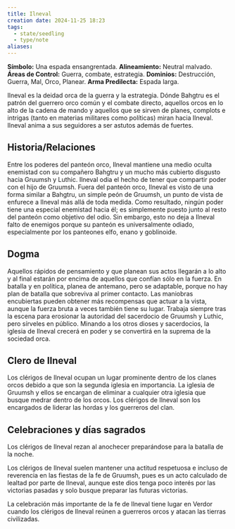 ```yaml
---
title: Ilneval
creation date: 2024-11-25 18:23
tags:
  - state/seedling
  - type/note
aliases:
---
```

**Símbolo:** Una espada ensangrentada.
**Alineamiento:** Neutral malvado.
**Áreas de Control:** Guerra, combate, estrategia.
**Dominios:** Destrucción, Guerra, Mal, Orco, Planear.
**Arma Predilecta:** Espada larga.

Ilneval es la deidad orca de la guerra y la estrategia. Dónde Bahgtru es el patrón del guerrero orco común y el combate directo, aquellos orcos en lo alto de la cadena de mando y aquellos que se sirven de planes, complots e intrigas (tanto en materias militares como políticas) miran hacia Ilneval. Ilneval anima a sus seguidores a ser astutos además de fuertes.

## Historia/Relaciones

Entre los poderes del panteón orco, Ilneval mantiene una medio oculta enemistad con su compañero Bahgtru y un mucho más cubierto disgusto hacia Gruumsh y Luthic. Ilneval odia el hecho de tener que compartir poder con el hijo de Gruumsh. Fuera del panteón orco, Ilneval es visto de una forma similar a Bahgtru, un simple peón de Gruumsh, un punto de vista de enfurece a Ilneval más allá de toda medida. Como resultado, ningún poder tiene una especial enemistad hacia él; es simplemente puesto junto al resto del panteón como objetivo del odio. Sin embargo, esto no deja a Ilneval falto de enemigos porque su panteón es universalmente odiado, especialmente por los panteones elfo, enano y goblinoide.

## Dogma

Aquellos rápidos de pensamiento y que planean sus actos llegarán a lo alto y al final estarán por encima de aquellos que confían sólo en la fuerza. En batalla y en política, planea de antemano, pero se adaptable, porque no hay plan de batalla que sobreviva al primer contacto. Las maniobras encubiertas pueden obtener más recompensas que actuar a la vista, aunque la fuerza bruta a veces también tiene su lugar. Trabaja siempre tras la escena para erosionar la autoridad del sacerdocio de Gruumsh y Luthic, pero sírveles en público. Minando a los otros dioses y sacerdocios, la iglesia de Ilneval crecerá en poder y se convertirá en la suprema de la sociedad orca.

## Clero de Ilneval

Los clérigos de Ilneval ocupan un lugar prominente dentro de los clanes orcos debido a que son la segunda iglesia en importancia. La iglesia de Gruumsh y ellos se encargan de eliminar a cualquier otra iglesia que busque medrar dentro de los orcos. Los clérigos de Ilneval son los encargados de liderar las hordas y los guerreros del clan.

## Celebraciones y días sagrados

Los clérigos de Ilneval rezan al anochecer preparándose para la batalla de la noche.

Los clérigos de Ilneval suelen mantener una actitud respetuosa e incluso de reverencia en las fiestas de la fe de Gruumsh, pues es un acto calculado de lealtad por parte de Ilneval, aunque este dios tenga poco interés por las victorias pasadas y solo busque preparar las futuras victorias.

La celebración más importante de la fe de Ilneval tiene lugar en Verdor cuando los clérigos de Ilneval reúnen a guerreros orcos y atacan las tierras civilizadas.